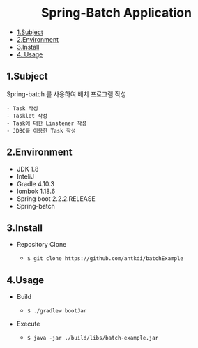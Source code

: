 <div align="center">
<h1>Spring-Batch Application</h1>
</div>

- [1.Subject](#1subject)
- [2.Environment](#2environment)
- [3.Install](#3install)
- [4. Usage](#4usage)



## 1.Subject 

Spring-batch 를 사용하여 배치 프로그램 작성

    - Task 작성
    - Tasklet 작성
    - Task에 대한 Linstener 작성
    - JDBC를 이용한 Task 작성



 ## 2.Environment 

  - JDK 1.8
  - InteliJ
  - Gradle 4.10.3
  - lombok 1.18.6
  - Spring boot 2.2.2.RELEASE
  - Spring-batch



 ## 3.Install 

  - Repository Clone

    - `$ git clone https://github.com/antkdi/batchExample`

    

## 4.Usage

  - Build

    - `$ ./gradlew bootJar`

  - Execute

    - `$ java -jar ./build/libs/batch-example.jar`

    

